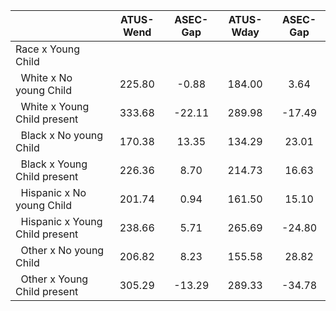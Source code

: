 
|                      |    ATUS-Wend |     ASEC-Gap |    ATUS-Wday |     ASEC-Gap |
| -------------------- | :----------: | :----------: | :----------: | :----------: |
| Race x Young Child   |              |              |              |              |
| &nbsp;&nbsp;White x No young Child |       225.80 |        -0.88 |       184.00 |         3.64 |
| &nbsp;&nbsp;White x Young Child present |       333.68 |       -22.11 |       289.98 |       -17.49 |
| &nbsp;&nbsp;Black x No young Child |       170.38 |        13.35 |       134.29 |        23.01 |
| &nbsp;&nbsp;Black x Young Child present |       226.36 |         8.70 |       214.73 |        16.63 |
| &nbsp;&nbsp;Hispanic x No young Child |       201.74 |         0.94 |       161.50 |        15.10 |
| &nbsp;&nbsp;Hispanic x Young Child present |       238.66 |         5.71 |       265.69 |       -24.80 |
| &nbsp;&nbsp;Other x No young Child |       206.82 |         8.23 |       155.58 |        28.82 |
| &nbsp;&nbsp;Other x Young Child present |       305.29 |       -13.29 |       289.33 |       -34.78 |

